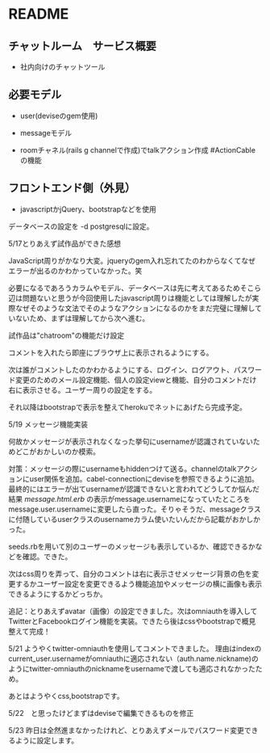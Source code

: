 # README
## チャットルーム　サービス概要

* 社内向けのチャットツール

## 必要モデル

* user(deviseのgem使用)

* messageモデル

* roomチャネル(rails g channelで作成)でtalkアクション作成 #ActionCableの機能


## フロントエンド側（外見）
* javascriptかjQuery、bootstrapなどを使用


データベースの設定を -d postgresqlに設定。



5/17とりあえず試作品ができた感想

JavaScript周りがかなり大変。jqueryのgem入れ忘れてたのわからなくてなぜエラーが出るのかわかっていなかった。笑

必要になるであろうカラムやモデル、データベースは先に考えてあるためそこら辺は問題ないと思うが今回使用したjavascript周りは機能としては理解したが実際なぜそのような文法でそのようなアクションになるのかをまだ完璧に理解していないため、まずは理解してから次へ進む。


試作品は"chatroom"の機能だけ設定

コメントを入れたら即座にブラウザ上に表示されるようにする。

次は誰がコメントしたのかわかるようにする、ログイン、ログアウト、パスワード変更のためのメール設定機能、個人の設定viewと機能、自分のコメントだけ右に表示させる。ユーザー周りの設定をする。


それ以降はbootstrapで表示を整えてherokuでネットにあげたら完成予定。



5/19 メッセージ機能実装

何故かメッセージが表示されなくなった挙句にusernameが認識されていないためどこがおかしいのか模索。

対策：メッセージの際にusernameもhiddenつけて送る。channelのtalkアクションにuser関係を追加。cabel-connectionにdeviseを参照できるように追加。最終的にはエラーが出てusernameが認識できないと言われてどうしてか悩んだ結果 _message.html.erb_ の表示がmessage.usernameになっていたところをmessage.user.usernameに変更したら直った。そりゃそうだ、messageクラスに付随しているuserクラスのusernameカラム使いたいんだから記載がおかしかった。

seeds.rbを用いて別のユーザーのメッセージも表示しているか、確認できるかなどを確認。できた。

次はcss周りを弄って、自分のコメントは右に表示させメッセージ背景の色を変更するかユーザー設定を変更できるよう機能追加やメッセージの横に画像も表示できるようにするかどっちか。

追記：とりあえずavatar（画像）の設定できました。次はomniauthを導入してTwitterとFacebookログイン機能を実装。できたら後はcssやbootstrapで概見整えて完成！


5/21 ようやくtwitter-omniauthを使用してコメントできました。
理由はindexのcurrent_user.usernameがomniauthに適応されない（auth.name.nickname)のようにtwitter-omniauthのnicknameをusernameで渡しても適応されなかったため。

あとはようやくcss,bootstrapです。

5/22　と思ったけどまずはdeviseで編集できるものを修正

5/23 昨日は全然進まなかったけれど、とりあえずメールでパスワード変更できるように設定します。
